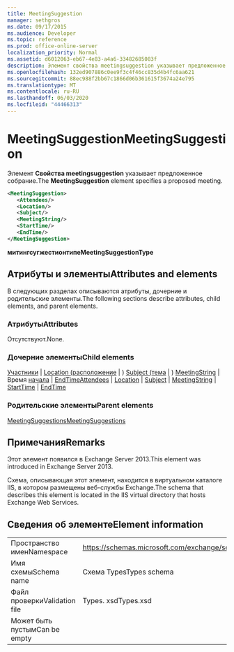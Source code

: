 ```yaml
---
title: MeetingSuggestion
manager: sethgros
ms.date: 09/17/2015
ms.audience: Developer
ms.topic: reference
ms.prod: office-online-server
localization_priority: Normal
ms.assetid: d6012063-eb67-4e83-a4a6-33482685083f
description: Элемент свойства meetingsuggestion указывает предложенное собрание.
ms.openlocfilehash: 132ed907886c0ee9f3c4f46cc835d4b4fc6aa621
ms.sourcegitcommit: 88ec988f2bb67c1866d06b361615f3674a24e795
ms.translationtype: MT
ms.contentlocale: ru-RU
ms.lasthandoff: 06/03/2020
ms.locfileid: "44466313"
---
```

# <a name="meetingsuggestion"></a><span data-ttu-id="c3458-103">MeetingSuggestion</span><span class="sxs-lookup"><span data-stu-id="c3458-103">MeetingSuggestion</span></span>

<span data-ttu-id="c3458-104">Элемент **Свойства meetingsuggestion** указывает предложенное собрание.</span><span class="sxs-lookup"><span data-stu-id="c3458-104">The **MeetingSuggestion** element specifies a proposed meeting.</span></span> 
  
```XML
<MeetingSuggestion>
   <Attendees/>
   <Location/>
   <Subject/>
   <MeetingString/>
   <StartTime/>
   <EndTime/>
</MeetingSuggestion>
```

 <span data-ttu-id="c3458-105">**митингсугжестионтипе**</span><span class="sxs-lookup"><span data-stu-id="c3458-105">**MeetingSuggestionType**</span></span>
## <a name="attributes-and-elements"></a><span data-ttu-id="c3458-106">Атрибуты и элементы</span><span class="sxs-lookup"><span data-stu-id="c3458-106">Attributes and elements</span></span>

<span data-ttu-id="c3458-107">В следующих разделах описываются атрибуты, дочерние и родительские элементы.</span><span class="sxs-lookup"><span data-stu-id="c3458-107">The following sections describe attributes, child elements, and parent elements.</span></span>
  
### <a name="attributes"></a><span data-ttu-id="c3458-108">Атрибуты</span><span class="sxs-lookup"><span data-stu-id="c3458-108">Attributes</span></span>

<span data-ttu-id="c3458-109">Отсутствуют.</span><span class="sxs-lookup"><span data-stu-id="c3458-109">None.</span></span>
  
### <a name="child-elements"></a><span data-ttu-id="c3458-110">Дочерние элементы</span><span class="sxs-lookup"><span data-stu-id="c3458-110">Child elements</span></span>

<span data-ttu-id="c3458-111">[Участники](attendees.md)  |  [Location (расположение](location.md)  |  ) [Subject (тема](subject.md)  |  ) [MeetingString](meetingstring.md)  |  Время [начала](starttime.md)  |  [EndTime](endtime.md)</span><span class="sxs-lookup"><span data-stu-id="c3458-111">[Attendees](attendees.md) | [Location](location.md) | [Subject](subject.md) | [MeetingString](meetingstring.md) | [StartTime](starttime.md) | [EndTime](endtime.md)</span></span>
  
### <a name="parent-elements"></a><span data-ttu-id="c3458-112">Родительские элементы</span><span class="sxs-lookup"><span data-stu-id="c3458-112">Parent elements</span></span>

[<span data-ttu-id="c3458-113">MeetingSuggestions</span><span class="sxs-lookup"><span data-stu-id="c3458-113">MeetingSuggestions</span></span>](meetingsuggestions.md)
  
## <a name="remarks"></a><span data-ttu-id="c3458-114">Примечания</span><span class="sxs-lookup"><span data-stu-id="c3458-114">Remarks</span></span>

<span data-ttu-id="c3458-115">Этот элемент появился в Exchange Server 2013.</span><span class="sxs-lookup"><span data-stu-id="c3458-115">This element was introduced in Exchange Server 2013.</span></span>
  
<span data-ttu-id="c3458-116">Схема, описывающая этот элемент, находится в виртуальном каталоге IIS, в котором размещены веб-службы Exchange.</span><span class="sxs-lookup"><span data-stu-id="c3458-116">The schema that describes this element is located in the IIS virtual directory that hosts Exchange Web Services.</span></span>
  
## <a name="element-information"></a><span data-ttu-id="c3458-117">Сведения об элементе</span><span class="sxs-lookup"><span data-stu-id="c3458-117">Element information</span></span>

|||
|:-----|:-----|
|<span data-ttu-id="c3458-118">Пространство имен</span><span class="sxs-lookup"><span data-stu-id="c3458-118">Namespace</span></span>  <br/> |https://schemas.microsoft.com/exchange/services/2006/types  <br/> |
|<span data-ttu-id="c3458-119">Имя схемы</span><span class="sxs-lookup"><span data-stu-id="c3458-119">Schema name</span></span>  <br/> |<span data-ttu-id="c3458-120">Схема Types</span><span class="sxs-lookup"><span data-stu-id="c3458-120">Types schema</span></span>  <br/> |
|<span data-ttu-id="c3458-121">Файл проверки</span><span class="sxs-lookup"><span data-stu-id="c3458-121">Validation file</span></span>  <br/> |<span data-ttu-id="c3458-122">Types. xsd</span><span class="sxs-lookup"><span data-stu-id="c3458-122">Types.xsd</span></span>  <br/> |
|<span data-ttu-id="c3458-123">Может быть пустым</span><span class="sxs-lookup"><span data-stu-id="c3458-123">Can be empty</span></span>  <br/> ||
   


